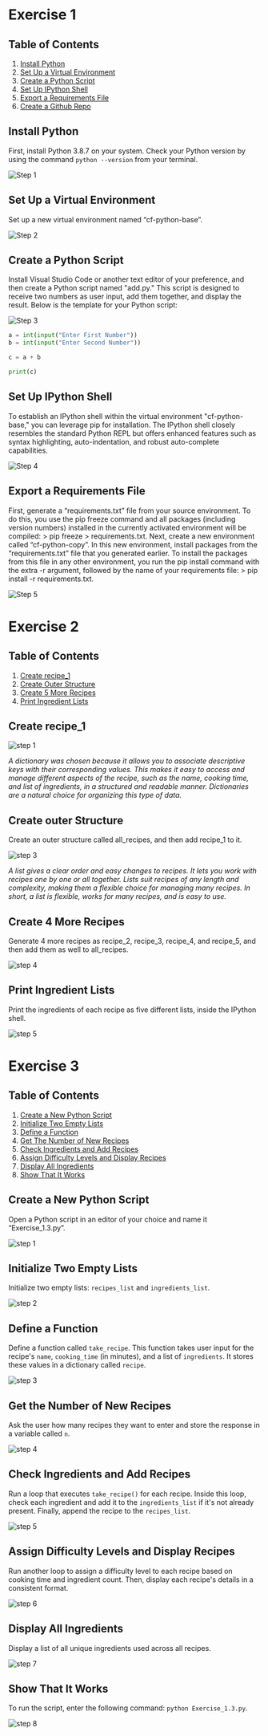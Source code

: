 # Exercise 1

## Table of Contents

1. [Install Python](#install-python)
2. [Set Up a Virtual Environment](#set-up-a-virtual-environment)
3. [Create a Python Script](#create-a-python-script)
4. [Set Up IPython Shell](#set-up-ipython-shell)
5. [Export a Requirements File](#export-a-requirements-file)
6. [Create a Github Repo](#create-a-github-repo)

## Install Python

First, install Python 3.8.7 on your system. Check your Python version by using the command `python --version` from your terminal.

![Step 1](./Exercise_1.1/1.png)

## Set Up a Virtual Environment

Set up a new virtual environment named “cf-python-base”.

![Step 2](./Exercise_1.1/2.png)

## Create a Python Script

Install Visual Studio Code or another text editor of your preference, and then create a Python script named "add.py." This script is designed to receive two numbers as user input, add them together, and display the result. Below is the template for your Python script:

![Step 3](./Exercise_1.1/3.png)

```python
a = int(input("Enter First Number"))
b = int(input("Enter Second Number"))

c = a + b

print(c)
```

## Set Up IPython Shell

To establish an IPython shell within the virtual environment "cf-python-base," you can leverage pip for installation. The IPython shell closely resembles the standard Python REPL but offers enhanced features such as syntax highlighting, auto-indentation, and robust auto-complete capabilities.

![Step 4](./Exercise_1.1/4.png)

## Export a Requirements File

First, generate a “requirements.txt” file from your source environment. To do this, you use the pip freeze command and all packages (including version numbers) installed in the currently activated environment will be compiled: > pip freeze > requirements.txt.
Next, create a new environment called “cf-python-copy”. In this new environment, install packages from the “requirements.txt” file that you generated earlier. To install the packages from this file in any other environment, you run the pip install command with the extra -r argument, followed by the name of your requirements file: > pip install -r requirements.txt.

![Step 5](./Exercise_1.1/5.png)

# Exercise 2

## Table of Contents

1. [Create recipe_1](#create-recipe_1)
2. [Create Outer Structure](#create-outer-structure)
3. [Create 5 More Recipes](#create-4-more-recipes)
4. [Print Ingredient Lists](#print-ingredient-lists)

## Create recipe_1

![step 1](./Exercise_1.2/1-2.png)

_A dictionary was chosen because it allows you to associate descriptive keys with their corresponding values. This makes it easy to access and manage different aspects of the recipe, such as the name, cooking time, and list of ingredients, in a structured and readable manner. Dictionaries are a natural choice for organizing this type of data._

## Create outer Structure

Create an outer structure called all_recipes, and then add recipe_1 to it.

![step 3](./Exercise_1.2/3.png)

_A list gives a clear order and easy changes to recipes. It lets you work with recipes one by one or all together. Lists suit recipes of any length and complexity, making them a flexible choice for managing many recipes. In short, a list is flexible, works for many recipes, and is easy to use._

## Create 4 More Recipes

Generate 4 more recipes as recipe_2, recipe_3, recipe_4, and recipe_5, and then add them as well to all_recipes.

![step 4](./Exercise_1.2/4.png)

## Print Ingredient Lists

Print the ingredients of each recipe as five different lists, inside the IPython shell.

![step 5](./Exercise_1.2/5.png)

# Exercise 3

## Table of Contents

1. [Create a New Python Script](#create-a-new-python-script)
2. [Initialize Two Empty Lists](#initialize-two-empty-lists)
3. [Define a Function](#define-a-function)
4. [Get The Number of New Recipes](#get-the-number-of-new-recipes)
5. [Check Ingredients and Add Recipes](#check-ingredients-and-add-recipes)
6. [Assign Difficulty Levels and Display Recipes](#assign-difficulty-levles-and-display-recipes)
7. [Display All Ingredients](#display-all-ingredients)
8. [Show That It Works](#show-that-it-works)

## Create a New Python Script

Open a Python script in an editor of your choice and name it “Exercise_1.3.py”.

![step 1](./Exercise_1.3/1.png)

## Initialize Two Empty Lists

Initialize two empty lists: `recipes_list` and `ingredients_list`.

![step 2](./Exercise_1.3/2.png)

## Define a Function

Define a function called `take_recipe`. This function takes user input for the recipe's `name`, `cooking_time` (in minutes), and a list of `ingredients`. It stores these values in a dictionary called `recipe`.

![step 3](./Exercise_1.3/3.png)

## Get the Number of New Recipes

Ask the user how many recipes they want to enter and store the response in a variable called `n`.

![step 4](./Exercise_1.3/4.png)

## Check Ingredients and Add Recipes

Run a loop that executes `take_recipe()` for each recipe. Inside this loop, check each ingredient and add it to the `ingredients_list` if it's not already present. Finally, append the recipe to the `recipes_list`.

![step 5](./Exercise_1.3/5.png)

## Assign Difficulty Levels and Display Recipes

Run another loop to assign a difficulty level to each recipe based on cooking time and ingredient count. Then, display each recipe's details in a consistent format.

![step 6](./Exercise_1.3/6.png)

## Display All Ingredients

Display a list of all unique ingredients used across all recipes.

![step 7](./Exercise_1.3/7.png)

## Show That It Works

To run the script, enter the following command: `python Exercise_1.3.py`.

![step 8](./Exercise_1.3/8.png)
